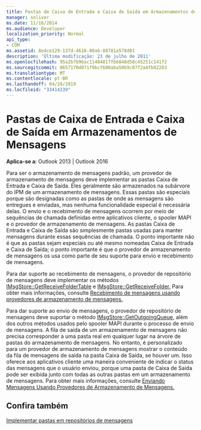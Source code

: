 ```yaml
---
title: Pastas de Caixa de Entrada e Caixa de Saída em Armazenamentos de Mensagens
manager: soliver
ms.date: 11/16/2014
ms.audience: Developer
localization_priority: Normal
api_type:
- COM
ms.assetid: 8e4ce129-137d-4618-80a6-88781a578d01
description: 'Última modificação: 23 de julho de 2011'
ms.openlocfilehash: 95a2b7b9bac11404817fb6848d58c45251c141f2
ms.sourcegitcommit: 8657170d071f9bcf680aba50b9c07f2a4fb82283
ms.translationtype: MT
ms.contentlocale: pt-BR
ms.lasthandoff: 04/28/2019
ms.locfileid: "33414239"
---
```

# <a name="inbox-and-outbox-folders-in-message-stores"></a>Pastas de Caixa de Entrada e Caixa de Saída em Armazenamentos de Mensagens

  
  
**Aplica-se a**: Outlook 2013 | Outlook 2016 
  
Para ser o armazenamento de mensagens padrão, um provedor de armazenamento de mensagens deve implementar as pastas Caixa de Entrada e Caixa de Saída. Eles geralmente são armazenados na subárvore do IPM de um armazenamento de mensagens. Essas pastas são especiais porque são designadas como as pastas de onde as mensagens são entregues e enviadas, mas nenhuma funcionalidade especial é necessária delas. O envio e o recebimento de mensagens ocorrem por meio de sequências de chamada definidas entre aplicativos cliente, o spooler MAPI e o provedor de armazenamento de mensagens. As pastas Caixa de Entrada e Caixa de Saída são simplesmente pastas usadas para manter mensagens durante essas sequências de chamada. O ponto importante não é que as pastas sejam especiais ou até mesmo nomeadas Caixa de Entrada e Caixa de Saída; o ponto importante é que o provedor de armazenamento de mensagens os usa como parte de seu suporte para envio e recebimento de mensagens.
  
Para dar suporte ao recebimento de mensagens, o provedor de repositório de mensagens deve implementar os métodos [IMsgStore::GetReceiveFolderTable](imsgstore-getreceivefoldertable.md) e [IMsgStore::GetReceiveFolder.](imsgstore-getreceivefolder.md) Para obter mais informações, consulte [Recebimento de mensagens usando provedores de armazenamento de mensagens.](receiving-messages-by-using-message-store-providers.md)
  
Para dar suporte ao envio de mensagens, o provedor de repositório de mensagens deve suportar o método [IMsgStore::GetOutgoingQueue,](imsgstore-getoutgoingqueue.md) além dos outros métodos usados pelo spooler MAPI durante o processo de envio de mensagens. A fila de saída de um armazenamento de mensagens não precisa corresponder a uma pasta real em qualquer lugar na árvore de pastas do armazenamento de mensagens. No entanto, é personalizado para um provedor de armazenamento de mensagens mostrar o conteúdo da fila de mensagens de saída na pasta Caixa de Saída, se houver um. Isso oferece aos aplicativos cliente uma maneira conveniente de indicar o status das mensagens que o usuário enviou, porque uma pasta de Caixa de Saída pode ser exibida junto com todas as outras pastas em um armazenamento de mensagens. Para obter mais informações, consulte [Enviando Mensagens Usando Provedores de Armazenamento de Mensagens.](sending-messages-by-using-message-store-providers.md)
  
## <a name="see-also"></a>Confira também



[Implementar pastas em repositórios de mensagens](implementing-folders-in-message-stores.md)

